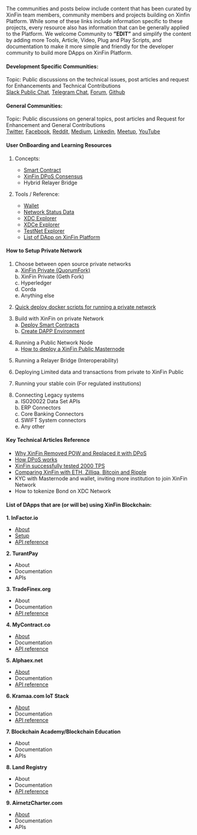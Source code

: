 The communities and posts below include content that has been curated by XinFin
team members, community members and projects building on Xinfin Platform. While
some of these links include information specific to these projects, every
resource also has information that can be generally applied to the Platform. We
welcome Community to **”EDIT”** and simplify the content by adding more Tools,
Article, Video, Plug and Play Scripts, and documentation to make it more simple
and friendly for the developer community to build more DApps on XinFin Platform.

#### Development Specific Communities:

Topic: Public discussions on the technical issues, post articles and request for
Enhancements and Technical Contributions<br> 
[Slack Public Chat](https://xinfin-public.slack.com/),
[Telegram Chat](http://bit.do/Telegram-XinFinDev),
[Forum](https://xinfin.net),
[Github](https://github.com/XinFinorg)

#### General Communities:

Topic: Public discussions on general topics, post articles and Request for
Enhancement and General Contributions<br>
[Twitter](https://twitter.com/XinFin_Official),
[Facebook](https://www.facebook.com/XinFinHybridBlockchain/),
[Reddit](https://www.reddit.com/r/xinfin/), 
[Medium](https://medium.com/xinfin),
[Linkedin](https://www.linkedin.com/company/xinfin/),
[Meetup](https://www.meetup.com/members/270624533/),
[YouTube](https://www.youtube.com/channel/UCQaL6FixEQ80RJC0B2egX6g)

#### **User OnBoarding and Learning Resources**

1. Concepts:
    * [Smart Contract](/Docs/Concepts/SmartContracts.md)<br>
    * [XinFin DPoS Consensus](/Docs/Concepts/XinFinDPoS.md)<br>
    * Hybrid Relayer Bridge
  
2. Tools / Reference:
    * [Wallet](https://www.xdcwallet.com/)<br>
    * [Network Status Data](https://xinfin.network/)<br>
    * [XDC Explorer](http://xinfin.info/)<br>
    * [XDCe Explorer](https://etherscan.io/token/0x41ab1b6fcbb2fa9dced81acbdec13ea6315f2bf2?a=)<br>
    * [TestNet Explorer](test.xinfin.network)<br>
    * [List of DApp on XinFin Platform](https://xinfin.org/xdc-utility.php)

#### How to Setup Private Network

1. Choose between open source private networks<br>
  a. [XinFin Private (QuorumFork)](/Docs/Setup/XDC01-Docker-Node-Setup.md)<br>
  b. XinFin Private (Geth Fork)<br>
  c. Hyperledger<br>
  d. Corda<br>
  e. Anything else<br> 

2. [Quick deploy docker scripts for running a private network](/Docs/Setup/XDC01-Docker-Node-Setup.md)<br>

3. Build with XinFin on private Network<br>
   a. [Deploy Smart Contracts](/Docs/Build/Deploy-Smart-Contract.md)<br>
   b. [Create DAPP Environment](/Docs/Build/DApp-Environment.md)

4.  Running a Public Network Node<br>
  a. [How to deploy a XinFin Public Masternode](/Docs/Setup/Masternodes.md)
  
5.  Running a Relayer Bridge (Interoperability)

6.  Deploying Limited data and transactions from private to XinFin Public

7.  Running your stable coin (For regulated institutions)

8.  Connecting Legacy systems<br>
  a. ISO20022 Data Set APIs<br>
  b. ERP Connectors<br>
  c. Core Banking Connectors<br>
  d. SWIFT System connectors<br> 
  e. Any other

#### Key Technical Articles Reference

* [Why XinFin Removed POW and Replaced it with DPoS](/Docs/wp-and-research/Why-DPoS.md)<br>
* [How DPoS works](/Docs/Concepts/DPOS.md)<br>
* [XinFin successfully tested 2000 TPS](https://medium.com/xinfin/enhancing-transaction-speed-in-xinfin-network-31293b0e73de)
* [Comparing XinFin with ETH, Zilliqa, Bitcoin and Ripple](https://medium.com/xinfin/https-medium-com-dzentraz-xinfin-xdc-protocol-enters-the-foray-amongst-the-greats-9a4748d008e4) 
* KYC with Masternode and wallet, inviting more institution to join XinFin Network<br>
* How to tokenize Bond on XDC Network

#### **List of DApps that are (or will be) using XinFin Blockchain:**

**1. InFactor.io**
  * [About](/Docs/DAPP/infactor.io/about-infactor.md)<br> 
  * [Setup](/Docs/DAPP/infactor.io/Setup-infactor.md)<br>
  * [API reference](http://infactor.io/docs/#introduction)<br> 
  
**2. TurantPay**
  * About<br> 
  * Documentation<br>
  * APIs<br> 
  
**3. TradeFinex.org**
  * About<br> 
  * Documentation<br>
  * [API reference](https://xinfinorg.github.io/TradeFinex_API/)<br> 
  
**4. MyContract.co**
  * [About](https://mycontract.co/#features)<br> 
  * Documentation<br>
  * [API reference](http://api.mycontract.co:3001/#introduction)<br> 
  
**5. Alphaex.net**
  * [About](https://alphaex.net/aboutus)<br> 
  * Documentation<br>
  * [API reference](https://alphaex.net/api)<br> 
  
**6. Kramaa.com IoT Stack**
  * [About](https://kramaa.com/)<br> 
  * Documentation<br>
  * [API reference](https://alphaex.net/api)<br>

**7. Blockchain Academy/Blockchain Education**
  * About<br> 
  * Documentation<br>
  * APIs<br> 

**8. Land Registry**
  * About<br> 
  * Documentation<br>
  * [API reference](http://land-registry.xinfin.org/docs/)<br>

**9. AirnetzCharter.com**
  * [About](http://airnetzcharter.com/)<br>
  * Documentation<br>
  * APIs<br> 
